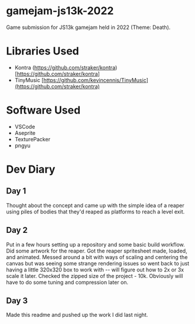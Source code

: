 # gamejam-js13k-2022
Game submission for JS13k gamejam held in 2022 (Theme: Death).

# Libraries Used

* Kontra (https://github.com/straker/kontra)[https://github.com/straker/kontra]
* TinyMusic [https://github.com/kevincennis/TinyMusic](https://github.com/straker/kontra)

# Software Used

* VSCode
* Aseprite
* TexturePacker
* pngyu


# Dev Diary

## Day 1
Thought about the concept and came up with the simple idea of a reaper using piles of bodies that they'd reaped as platforms to reach a level exit.

## Day 2
Put in a few hours setting up a repository and some basic build workflow. Did some artwork for the reaper. Got the reaper spritesheet made, loaded, and animated. Messed around a bit with ways of scaling and centering the canvas but was seeing some strange rendering issues so went back to just having a little 320x320 box to work with -- will figure out how to 2x or 3x scale it later. Checked the zipped size of the project - 10k. Obviously will have to do some tuning and compression later on.

## Day 3
Made this readme and pushed up the work I did last night.
